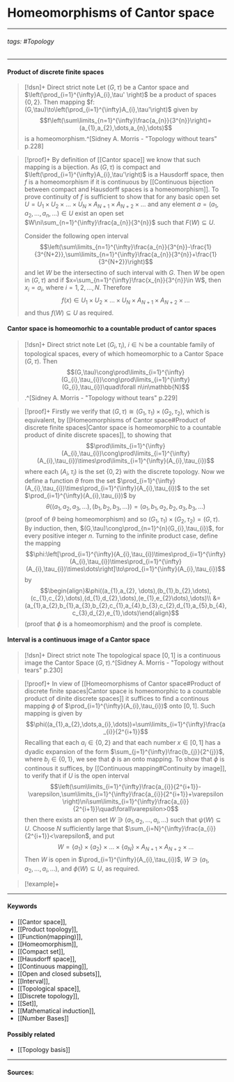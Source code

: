 # Homeomorphisms of Cantor space
***
###### tags: #Topology 
***
#### Product of discrete finite spaces
>[!dsn]+ Direct strict note
>Let $(G,\tau)$ be a Cantor space and $\left(\prod_{i=1}^{\infty}A_{i},\tau' \right)$ be a product of spaces $\{0,2\}$. Then mapping $f:(G,\tau)\to\left(\prod_{i=1}^{\infty}A_{i},\tau'\right)$ given by
>$$f\left(\sum\limits_{n=1}^{\infty}\frac{a_{n}}{3^{n}}\right)=(a_{1},a_{2},\dots,a_{n},\dots)$$
>is a homeomorphism.^[Sidney A. Morris - "Topology without tears" p.228]

>[!proof]+
>By definition of [[Cantor space]] we know that such mapping is a bijection. As $(G,\tau)$ is compact and $\left(\prod_{i=1}^{\infty}A_{i},\tau'\right)$ is a Hausdorff space, then $f$ is a homeomorphism if it is continuous by [[Continuous bijection between compact and Hausdorff spaces is a homeomorphism]].
>To prove continuity of $f$ is sufficient to show that for any basic open set $U=U_{1}\times U_{2}\times\dots\times U_{N}\times A_{N+1}\times A_{N+2}\times\dots$ and any element $a=(a_{1},a_{2},\dots,a_{n},\dots)\in U$ exist an open set $W\ni\sum_{n=1}^{\infty}\frac{a_{n}}{3^{n}}$ such that $F(W)\subseteq U$.
>
>Consider the following open interval
>$$\left(\sum\limits_{n=1}^{\infty}\frac{a_{n}}{3^{n}}-\frac{1}{3^{N+2}},\sum\limits_{n=1}^{\infty}\frac{a_{n}}{3^{n}}+\frac{1}{3^{N+2}}\right)$$
>and let $W$ be the intersectino of such interval with $G$. Then $W$ be open in $(G,\tau)$ and if $x=\sum_{n=1}^{\infty}\frac{x_{n}}{3^{n}}\in W$, then $x_{i}=a_{i}$, where $i=1,2,\dots,N$.
>Therefore
>$$f(x)\in U_{1}\times U_{2}\times\dots\times U_{N}\times A_{N+1}\times A_{N+2}\times\dots$$
>and thus $f(W)\subseteq U$ as required.

#### Cantor space is homeomorhic to a countable product of cantor spaces
>[!dsn]+ Direct strict note
>Let $(G_{i},\tau_{i})$, $i\in\mathbb{N}$ be a countable family of topological spaces, every of which homeomorphic to a Cantor Space $(G,\tau)$. Then
>$$(G,\tau)\cong\prod\limits_{i=1}^{\infty}(G_{i},\tau_{i})\cong\prod\limits_{i=1}^{\infty}(G_{i},\tau_{i})\quad\forall n\in\mathbb{N}$$
>.^[Sidney A. Morris - "Topology without tears" p.229]

>[!proof]+
>Firstly we verify that $(G,\tau)\cong(G_{1},\tau_{1})\times(G_{2},\tau_{2})$, which is equivalent, by [[Homeomorphisms of Cantor space#Product of discrete finite spaces|Cantor space is homeomorphic to a countable product of dinite discrete spaces]], to showing that
>$$\prod\limits_{i=1}^{\infty}(A_{i},\tau_{i})\cong\prod\limits_{i=1}^{\infty}(A_{i},\tau_{i})\times\prod\limits_{i=1}^{\infty}(A_{i},\tau_{i})$$
>where each $(A_{i},\tau_{i})$ is the set $\{0,2\}$ with the discrete topology.
>Now we define a function $\theta$ from the set $\prod_{i=1}^{\infty}(A_{i},\tau_{i})\times\prod_{i=1}^{\infty}(A_{i},\tau_{i})$ to the set $\prod_{i=1}^{\infty}(A_{i},\tau_{i})$ by
>$$\theta((a_{1},a_{2},a_{3},\dots),(b_{1},b_{2},b_{3},\dots))=(a_{1},b_{1},a_{2},b_{2},a_{3},b_{3},\dots)$$
>(proof of $\theta$ being homeomorphism) and so $(G_{1},\tau_{1})\times(G_{2},\tau_{2})=(G,\tau)$.
>By induction, then, $(G,\tau)\cong\prod_{n=1}^{n}(G_{i},\tau_{i})$, for every positive integer $n$.
>Turning to the infinite product case, define the mapping
>$$\phi:\left[\prod_{i=1}^{\infty}(A_{i},\tau_{i})\times\prod_{i=1}^{\infty}(A_{i},\tau_{i})\times\prod_{i=1}^{\infty}(A_{i},\tau_{i})\times\dots\right]\to\prod_{i=1}^{\infty}(A_{i},\tau_{i})$$
>by 
>$$\begin{align}&\phi((a_{1},a_{2}, \dots),(b_{1},b_{2},\dots),(c_{1},c_{2},\dots),(d_{1},d_{2},\dots),(e_{1},e_{2}\dots),\dots)\\ &= (a_{1},a_{2},b_{1},a_{3},b_{2},c_{1},a_{4},b_{3},c_{2},d_{1},a_{5},b_{4},c_{3},d_{2},e_{1},\dots)\end{align}$$
>(proof that $\phi$ is a homeomorphism) and the proof is complete.

#### Interval is a continuous image of a Cantor space
>[!dsn]+ Direct strict note
>The topological space $[0,1]$ is a continuous image the Cantor Space $(G,\tau)$.^[Sidney A. Morris - "Topology without tears" p.230]

>[!proof]+
>In view of [[Homeomorphisms of Cantor space#Product of discrete finite spaces|Cantor space is homeomorphic to a countable product of dinite discrete spaces]] it suffices to find a continous mapping $\phi$ of $\prod_{i=1}^{\infty}(A_{i},\tau_{i})$ onto $[0,1]$. Such mapping is given by
>$$\phi((a_{1},a_{2},\dots,a_{i},\dots))=\sum\limits_{i=1}^{\infty}\frac{a_{i}}{2^{i+1}}$$
>Recalling that each $a_{i}\in\{0,2\}$ and that each number $x\in[0,1]$ has a dyadic expansion of the form $\sum_{j=1}^{\infty}\frac{b_{j}}{2^{j}}$, where $b_{j}\in\{0,1\}$, we see that $\phi$ is an onto mapping. To show that $\phi$ is continous it suffices, by [[Continuous mapping#Continuity by image]], to verify that if $U$ is the open interval
>$$\left(\sum\limits_{i=1}^{\infty}\frac{a_{i}}{2^{i+1}}-\varepsilon,\sum\limits_{i=1}^{\infty}\frac{a_{i}}{2^{i+1}}+\varepsilon \right)\ni\sum\limits_{i=1}^{\infty}\frac{a_{i}}{2^{i+1}}\quad\forall\varepsilon>0$$
>then there exists an open set $W\ni(a_{1},a_{2},\dots,a_{i},\dots)$ such that $\psi(W)\subseteq U$. Choose $N$ sufficiently large that $\sum_{i=N}^{\infty}\frac{a_{i}}{2^{i+1}}<\varepsilon$, and put
>$$W=\{a_{1}\}\times\{a_{2}\}\times\dots\times\{a_{N}\}\times A_{N+1}\times A_{N+2}\times\dots$$
>Then $W$ is open in $\prod_{i=1}^{\infty}(A_{i},\tau_{i})$, $W\ni(a_{1},a_{2},\dots,a_{i},\dots)$, and $\phi(W)\subseteq U$, as required. 

>[!example]+ 
>
***
#### Keywords
- [[Cantor space]],
- [[Product topology]],
- [[Function(mapping)]],
- [[Homeomorphism]],
- [[Compact set]],
- [[Hausdorff space]],
- [[Continuous mapping]],
- [[Open and closed subsets]],
- [[Interval]],
- [[Topological space]],
- [[Discrete topology]],
- [[Set]],
- [[Mathematical induction]],
- [[Number Bases]]
#### Possibly related
- [[Topology basis]]
***
#### Sources: